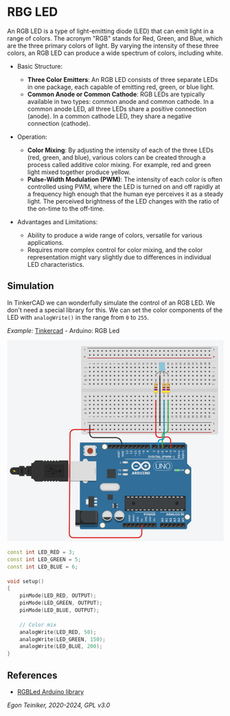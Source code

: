 # RBG LED 

An RGB LED is a type of light-emitting diode (LED) that can emit light in a range of colors. 
The acronym "RGB" stands for Red, Green, and Blue, which are the three primary colors of light. 
By varying the intensity of these three colors, an RGB LED can produce a wide spectrum of colors, 
including white.

* Basic Structure:
    * **Three Color Emitters**: An RGB LED consists of three separate LEDs in one package, each 
    capable of emitting red, green, or blue light.
    * **Common Anode or Common Cathode**: RGB LEDs are typically available in two types: common anode 
    and common cathode. In a common anode LED, all three LEDs share a positive connection (anode).
    In a common cathode LED, they share a negative connection (cathode).

* Operation:
    * **Color Mixing**: By adjusting the intensity of each of the three LEDs (red, green, and blue), 
    various colors can be created through a process called additive color mixing. For example, red and 
    green light mixed together produce yellow.
    * **Pulse-Width Modulation (PWM)**: The intensity of each color is often controlled using PWM, 
    where the LED is turned on and off rapidly at a frequency high enough that the human eye perceives 
    it as a steady light. The perceived brightness of the LED changes with the ratio of the on-time to 
    the off-time.

* Advantages and Limitations:
    * Ability to produce a wide range of colors, versatile for various applications.
    * Requires more complex control for color mixing, and the color representation might vary 
    slightly due to differences in individual LED characteristics.


## Simulation 

In TinkerCAD we can wonderfully simulate the control of an RGB LED. We don't need a special library 
for this.
We can set the color components of the LED with `analogWrite()` in the range from `0` to `255`.

_Example:_ [Tinkercad](https://www.tinkercad.com/things/lYwmu9koH0h-arduino-rgb-led-analog) - Arduino: RGB Led 

![Arduino RGB Led](figures/RGB-LED.png)

```C++
const int LED_RED = 3;
const int LED_GREEN = 5;
const int LED_BLUE = 6;

void setup()
{
    pinMode(LED_RED, OUTPUT);
    pinMode(LED_GREEN, OUTPUT);
    pinMode(LED_BLUE, OUTPUT);

    // Color mix
    analogWrite(LED_RED, 50);
    analogWrite(LED_GREEN, 150);
    analogWrite(LED_BLUE, 200);
}
```

## References

* [RGBLed Arduino library](https://github.com/wilmouths/RGBLed)

*Egon Teiniker, 2020-2024, GPL v3.0* 